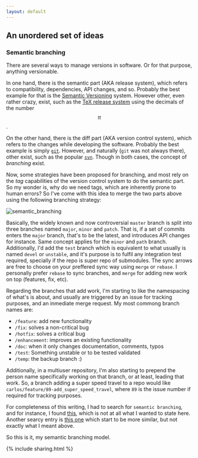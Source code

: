 ```yaml
---
layout: default
---
```


<script type="text/javascript" async
  src="https://cdnjs.cloudflare.com/ajax/libs/mathjax/2.7.7/MathJax.js?config=TeX-MML-AM_CHTML">
</script>

## An unordered set of ideas

### Semantic branching

There are several ways to manage versions in software. Or for that purpose, anything versionable.

In one hand, there is the semantic part (AKA release system), which refers to compatibility, dependencies, API changes, and so. Probably the best example for that is the [Semantic Versioning](https://semver.org/) system. However other, even rather crazy, exist, such as the [TeX release system](http://www.texfaq.org/FAQ-TeXfuture) using the decimals of the number $$\pi$$.

On the other hand, there is the diff part (AKA version control system), which refers to the changes while developing the software. Probably the best example is simply [`git`](https://git-scm.com/). However, and naturally (`git` was not always there), other exist, such as the popular [`svn`](https://subversion.apache.org/). Though in both cases, the concept of _branching_ exist.

Now, some strategies have been proposed for branching, and most rely on the _tag_ capabilities of the version control system to do the semantic part. So my wonder is, why do we need tags, which are inherently prone to human errors? So I've come with this idea to merge the two parts above using the following branching strategy:

![semantic_branching](https://docs.google.com/drawings/d/e/2PACX-1vSfQsK6vIYNlZCu3XWa2fipg9REb_Wtwlo6uNBvCyzH_1vho9ZgxpxL2KcQYKJ5OOCLCinvBrdPorBu/pub?w=1440&h=1080)

Basically, the widely known and now controversial `master` branch is split into three branches named `major`, `minor` and `patch`. That is, if a set of commits enters the `major` branch, that's to be the latest, and introduces API changes for instance. Same concept applies for the `minor` and `path` branch. Additionally, I'd add the `test` branch which is equivalent to what usually is named `devel` or `unstable`, and it's purpose is to fulfil any integration test required, specially if the repo is super repo of submodules. The sync arrows are free to choose on your preffered sync way using `merge` or `rebase`. I personally prefer `rebase` to sync branches, and `merge` for adding new work on top (features, fix, etc).

Regarding the branches that add work, I'm starting to like the namespacing of what's is about, and usually are triggered by an issue for tracking purposes, and an inmediate merge request. My most commong branch names are:

* `/feature`: add new functionality
* `/fix`: solves a non-critical bug
* `/hotfix`: solves a critical bug
* `/enhancement`: improves an existing functionality
* `/doc`: when it only changes documentation, comments, typos
* `/test`: Something unstable or to be tested validated
* `/temp`: the backup branch :)

Additionally, in a multiuser repository, I'm also starting to prepend the person name specifically working on that branch, or at least, leading that work. So, a branch adding a super speed travel to a repo would like `carlos/feature/89-add_super_speed_travel`, where `89` is the issue number if required for tracking purposes.

For completeness of this writing, I had to search for `semantic branching`, and for instance, I found [this](https://dev-cafe.github.io/branching-model/), which is not at all what I wanted to state here. Another searcy entry is [this one](https://medium.com/dipien/git-branching-for-google-play-apps-230b46edccc6) which start to be more similar, but not exactly what I meant above.

So this is it, my semantic branching model.


{% include sharing.html %}
